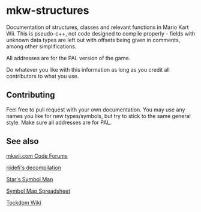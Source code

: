 # mkw-structures
Documentation of structures, classes and relevant functions in Mario Kart Wii. This is pseudo-c++, not code designed to compile properly - fields with unknown data types are left out with offsets being given in comments, among other simplifications.

All addresses are for the PAL version of the game.

Do whatever you like with this information as long as you credit all contributors to what you use.

## Contributing
Feel free to pull request with your own documentation. You may use any names you like for new types/symbols, but try to stick to the same general style. Make sure all addresses are for PAL.

## See also
[mkwii.com Code Forums](https://mkwii.com/)

[riidefi's decompilation](https://github.com/riidefi/mkw)

[Star's Symbol Map](https://mkwii.com/showthread.php?tid=922)

[Symbol Map Spreadsheet](https://docs.google.com/spreadsheets/d/1gA5WmnEbPAeA1Lq4XUJg9qDwawky9hpNUv2n1wWRwno/)

[Tockdom Wiki](http://wiki.tockdom.com/wiki/Main_Page)
